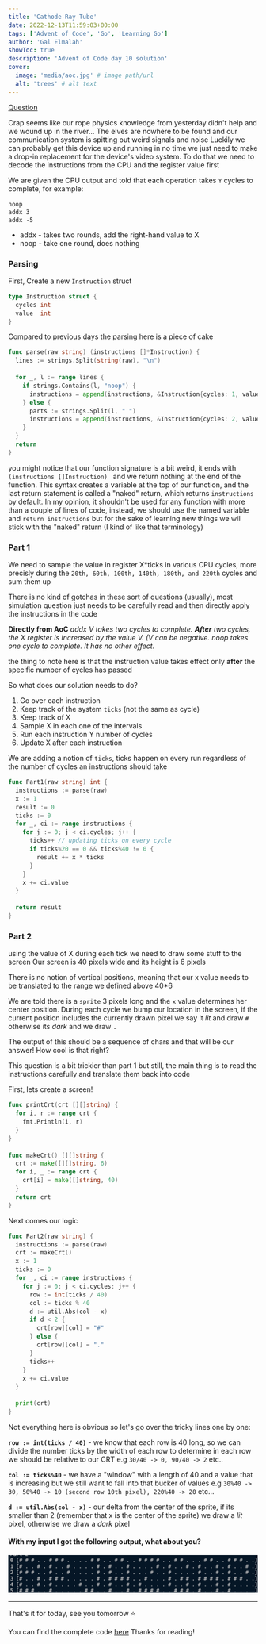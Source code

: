 ```yaml
---
title: 'Cathode-Ray Tube'
date: 2022-12-13T11:59:03+00:00
tags: ['Advent of Code', 'Go', 'Learning Go']
author: 'Gal Elmalah'
showToc: true
description: 'Advent of Code day 10 solution'
cover:
  image: 'media/aoc.jpg' # image path/url
  alt: 'trees' # alt text
---
```


[Question](https://adventofcode.com/2022/day/10)

Crap seems like our rope physics knowledge from yesterday didn't help and we wound up in the river...
The elves are nowhere to be found and our communication system is spitting out weird signals and noise
Luckily we can probably get this device up and running in no time we just need to make a drop-in replacement for the device's video system.
To do that we need to decode the instructions from the CPU and the register value first

We are given the CPU output and told that each operation takes `Y` cycles to complete, for example:

```
noop
addx 3
addx -5
```

- addx - takes two rounds, add the right-hand value to X
- noop - take one round, does nothing

### Parsing

First, Create a new `Instruction` struct

```go
type Instruction struct {
  cycles int
  value  int
}
```

Compared to previous days the parsing here is a piece of cake

```go
func parse(raw string) (instructions []*Instruction) {
  lines := strings.Split(string(raw), "\n")

  for _, l := range lines {
    if strings.Contains(l, "noop") {
      instructions = append(instructions, &Instruction{cycles: 1, value: 0})
    } else {
      parts := strings.Split(l, " ")
      instructions = append(instructions, &Instruction{cycles: 2, value: util.ParseInt(parts[1])})
    }
  }
  return
}
```

you might notice that our function signature is a bit weird, it ends with `(instructions []Instruction) ` and we return nothing at the end of the function.
This syntax creates a variable at the top of our function, and the last return statement is called a "naked" return, which returns `instructions` by default.
In my opinion, it shouldn't be used for any function with more than a couple of lines of code, instead, we should use the named variable and `return instructions` but for the sake of learning new things we will stick with the "naked" return (I kind of like that terminology)

### Part 1

We need to sample the value in register X\*ticks in various CPU cycles, more precisly during the `20th, 60th, 100th, 140th, 180th, and 220th` cycles and sum them up

There is no kind of gotchas in these sort of questions (usually), most simulation question just needs to be carefully read and then directly apply the instructions in the code

**Directly from AoC**
_addx V takes two cycles to complete. **After** two cycles, the X register is increased by the value V. (V can be negative._
_noop takes one cycle to complete. It has no other effect._

the thing to note here is that the instruction value takes effect only **after** the specific number of cycles has passed

So what does our solution needs to do?

1. Go over each instruction
2. Keep track of the system `ticks` (not the same as cycle)
3. Keep track of X
4. Sample X in each one of the intervals
5. Run each instruction Y number of cycles
6. Update X after each instruction

We are adding a notion of `ticks`, ticks happen on every run regardless of the number of cycles an instructions should take

```go
func Part1(raw string) int {
  instructions := parse(raw)
  x := 1
  result := 0
  ticks := 0
  for _, ci := range instructions {
    for j := 0; j < ci.cycles; j++ {
      ticks++ // updating ticks on every cycle
      if ticks%20 == 0 && ticks%40 != 0 {
        result += x * ticks
      }
    }
    x += ci.value
  }

  return result
}
```

### Part 2

using the value of X during each tick we need to draw some stuff to the screen
Our screen is 40 pixels wide and its height is 6 pixels

There is no notion of vertical positions, meaning that our x value needs to be translated to the range we defined above 40\*6

We are told there is a `sprite` 3 pixels long and the `x` value determines her center position.
During each cycle we bump our location in the screen, if the current position includes the currently drawn pixel we say it _lit_ and draw `#` otherwise its _dark_ and we draw `.`

The output of this should be a sequence of chars and that will be our answer! How cool is that right?

This question is a bit trickier than part 1 but still, the main thing is to read the instructions carefully and translate them back into code

First, lets create a screen!

```go
func printCrt(crt [][]string) {
  for i, r := range crt {
    fmt.Println(i, r)
  }
}

func makeCrt() [][]string {
  crt := make([][]string, 6)
  for i, _ := range crt {
    crt[i] = make([]string, 40)
  }
  return crt
}
```

Next comes our logic

```go
func Part2(raw string) {
  instructions := parse(raw)
  crt := makeCrt()
  x := 1
  ticks := 0
  for _, ci := range instructions {
    for j := 0; j < ci.cycles; j++ {
      row := int(ticks / 40)
      col := ticks % 40
      d := util.Abs(col - x)
      if d < 2 {
        crt[row][col] = "#"
      } else {
        crt[row][col] = "."
      }
      ticks++
    }
    x += ci.value
  }

  print(crt)
}

```

Not everything here is obvious so let's go over the tricky lines one by one:

**`row := int(ticks / 40)`** - we know that each row is 40 long, so we can divide the number ticks by the width of each row to determine in each row we should be relative to our CRT e.g `30/40 -> 0, 90/40 -> 2` etc..

**`col := ticks%40`** - we have a "window" with a length of 40 and a value that is increasing but we still want to fall into that bucker of values e.g `30%40 -> 30, 50%40 -> 10 (second row 10th pixel), 220%40 -> 20` etc...

**`d := util.Abs(col - x)`** - our delta from the center of the sprite, if its smaller than 2 (remember that x is the center of the sprite) we draw a _lit_ pixel, otherwise we draw a _dark_ pixel

#### With my input I got the following output, what about you?

![solution output](./media/output.png)

---

That's it for today, see you tomorrow ⭐️

You can find the complete code [here](https://github.com/galElmalah/aoc-2022/tree/master/day-10)
Thanks for reading!
